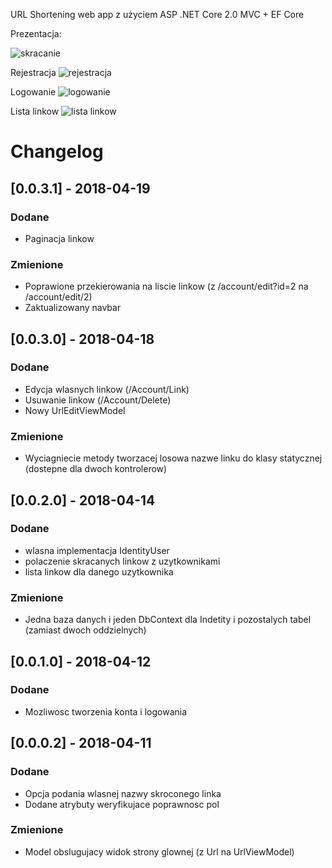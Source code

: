 ﻿URL Shortening web app z użyciem ASP .NET Core 2.0 MVC + EF Core

Prezentacja:

![skracanie](https://i.imgur.com/DfUYxlE.gif)

Rejestracja
![rejestracja](https://i.imgur.com/wmVP7VA.gif)

Logowanie
![logowanie](https://i.imgur.com/5VoofXU.gif)

Lista linkow
![lista linkow](https://i.imgur.com/bC8lq8t.png)

# Changelog

## [0.0.3.1] - 2018-04-19
### Dodane
- Paginacja linkow

### Zmienione
- Poprawione przekierowania na liscie linkow (z /account/edit?id=2 na /account/edit/2)
- Zaktualizowany navbar

## [0.0.3.0] - 2018-04-18
### Dodane
- Edycja wlasnych linkow (/Account/Link)
- Usuwanie linkow (/Account/Delete)
- Nowy UrlEditViewModel

### Zmienione
- Wyciagniecie metody tworzacej losowa nazwe linku do klasy statycznej (dostepne dla dwoch kontrolerow)

## [0.0.2.0] - 2018-04-14
### Dodane
- wlasna implementacja IdentityUser
- polaczenie skracanych linkow z uzytkownikami
- lista linkow dla danego uzytkownika

### Zmienione
- Jedna baza danych i jeden DbContext dla Indetity i pozostalych tabel (zamiast dwoch oddzielnych) 

## [0.0.1.0] - 2018-04-12
### Dodane
- Mozliwosc tworzenia konta i logowania

## [0.0.0.2] - 2018-04-11
### Dodane
- Opcja podania wlasnej nazwy skroconego linka
- Dodane atrybuty weryfikujace poprawnosc pol

### Zmienione
- Model obslugujacy widok strony glownej (z Url na UrlViewModel)